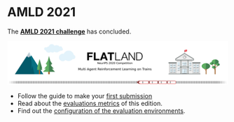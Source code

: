 AMLD 2021
===

The **[AMLD 2021 challenge](https://www.aicrowd.com/challenges/flatland)** has concluded.

![Flatland](../assets/images/flatland_wide.png)

- Follow the guide to make your [first submission](amld2021/first-submission)
- Read about the [evaluations metrics](amld2021/eval) of this edition.
- Find out the [configuration of the evaluation environments](amld2021/envconfig).